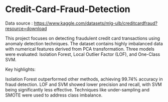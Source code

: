 # Credit-Card-Fraud-Detection

Data source : https://www.kaggle.com/datasets/mlg-ulb/creditcardfraud?resource=download

This project focuses on detecting fraudulent credit card transactions using anomaly detection techniques. The dataset contains highly imbalanced data with numerical features derived from PCA transformation. Three models were evaluated: Isolation Forest, Local Outlier Factor (LOF), and One-Class SVM.

Key highlights:

Isolation Forest outperformed other methods, achieving 99.74% accuracy in fraud detection.
LOF and SVM showed lower precision and recall, with SVM being significantly less effective.
Techniques like under-sampling and SMOTE were used to address class imbalance.
